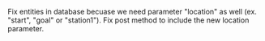 Fix entities in database becuase we need parameter "location" as well (ex. "start", "goal" or "station1").
Fix post method to include the new location parameter.
